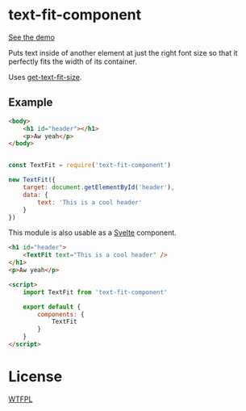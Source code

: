 # text-fit-component

[See the demo](https://tehshrike.github.io/text-fit-component)

Puts text inside of another element at just the right font size so that it perfectly fits the width of its container.

Uses [get-text-fit-size](https://github.com/TehShrike/get-text-fit-size/).

## Example

```html
<body>
	<h1 id="header"></h1>
	<p>Aw yeah</p>
</body>
```

```js

const TextFit = require('text-fit-component')

new TextFit({
	target: document.getElementById('header'),
	data: {
		text: 'This is a cool header'
	}
})

```

This module is also usable as a [Svelte](https://svelte.technology/) component.

```html
<h1 id="header">
	<TextFit text="This is a cool header" />
</h1>
<p>Aw yeah</p>

<script>
	import TextFit from 'text-fit-component'

	export default {
		components: {
			TextFit
		}
	}
</script>
```

# License

[WTFPL](http://wtfpl2.com)
